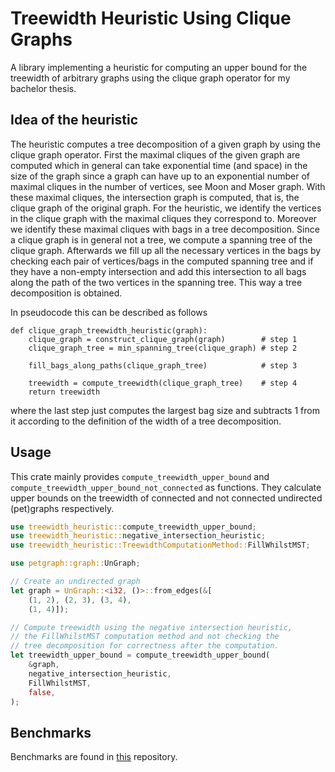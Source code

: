 # Treewidth Heuristic Using Clique Graphs

A library implementing a heuristic for computing an upper bound for the treewidth of arbitrary graphs using the clique graph operator for my bachelor thesis.

## Idea of the heuristic
The heuristic computes a tree decomposition of a given graph by using the clique graph operator. First the maximal cliques of the given graph are computed which in general can take exponential time (and space) in the size of the graph since a graph can have up to an exponential number of maximal cliques in the number of vertices, see Moon and Moser graph. With these maximal cliques, the intersection graph is computed, that is, the clique graph of the original graph. For the heuristic, we identify the vertices in the clique graph with the maximal cliques they correspond to. Moreover we identify these maximal cliques with bags in a tree decomposition. Since a clique graph is in general not a tree, we compute a spanning tree of the clique graph. Afterwards we fill up all the necessary vertices in the bags by checking each pair of vertices/bags in the computed spanning tree and if they have a non-empty intersection and add this intersection to all bags along the path of the two vertices in the spanning tree. This way a tree decomposition is obtained.

In pseudocode this can be described as follows
```
def clique_graph_treewidth_heuristic(graph):
    clique_graph = construct_clique_graph(graph)        # step 1
    clique_graph_tree = min_spanning_tree(clique_graph) # step 2

    fill_bags_along_paths(clique_graph_tree)            # step 3

    treewidth = compute_treewidth(clique_graph_tree)    # step 4
    return treewidth
```
where the last step just computes the largest bag size and subtracts 1 from it according to the definition of the width of a tree decomposition.

## Usage

This crate mainly provides `compute_treewidth_upper_bound` and `compute_treewidth_upper_bound_not_connected` as functions.
They calculate upper bounds on the treewidth of connected and not connected undirected (pet)graphs respectively.

```rust
use treewidth_heuristic::compute_treewidth_upper_bound;
use treewidth_heuristic::negative_intersection_heuristic;
use treewidth_heuristic::TreewidthComputationMethod::FillWhilstMST;

use petgraph::graph::UnGraph;

// Create an undirected graph
let graph = UnGraph::<i32, ()>::from_edges(&[
    (1, 2), (2, 3), (3, 4),
    (1, 4)]);

// Compute treewidth using the negative intersection heuristic, 
// the FillWhilstMST computation method and not checking the 
// tree decomposition for correctness after the computation.
let treewidth_upper_bound = compute_treewidth_upper_bound(
    &graph,
    negative_intersection_heuristic,
    FillWhilstMST,
    false,
);
```

## Benchmarks
Benchmarks are found in [this](https://github.com/RaoulLuque/treewidth-heuristic-clique-graph-benchmarks) repository.
